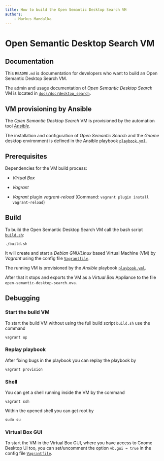 ```yaml
---
title: How to build the Open Semantic Desktop Search VM
authors:
    - Markus Mandalka
---
```


# Open Semantic Desktop Search VM

## Documentation

This `README.md` is documentation for developers who want to build an Open Semantic Desktop Search VM.

The admin and usage documentation of *Open Semantic Desktop Search* VM is located in [`docs/doc/desktop_search`](../../docs/doc/desktop_search/README.md).


## VM provisioning by Ansible

The *Open Semantic Desktop Search* VM is provisioned by the automation tool [*Ansible*](https://docs.ansible.com/ansible/latest/index.html).

The installation and configuration of *Open Semantic Search* and the *Gnome* desktop environment is defined in the Ansible playbook [`playbook.yml`](playbook.yml).


## Prerequisites

Dependencies for the VM build process:

- *Virtual Box*

- *Vagrant*

- *Vagrant* plugin *vagrant-reload* (Command: `vagrant plugin install vagrant-reload`)


## Build

To build the Open Semantic Desktop Search VM call the bash script [`build.sh`](build.sh):

```
./build.sh
```

It will create and start a *Debian GNU/Linux* based Virtual Machine (VM) by *Vagrant* using the config file [`Vagrantfile`](Vagrantfile).

The running VM is provisioned by the *Ansible* playbook [`playbook.yml`](playbook.yml).

After that it stops and exports the VM as a *Virtual Box* Appliance to the file `open-semantic-desktop-search.ova`.


## Debugging

### Start the build VM

To start the build VM without using the full build script `build.sh` use the command

```
vagrant up
```


### Replay playbook

After fixing bugs in the playbook you can replay the playbook by

```
vagrant provision
```


### Shell

You can get a shell running inside the VM by the command

```
vagrant ssh
```

Within the opened shell you can get root by

```
sudo su
```


### Virtual Box GUI

To start the VM in the Virtual Box GUI, where you have access to Gnome Desktop UI too,
you can set/uncomment the option `vb.gui = true` in the config file [`Vagrantfile`](Vagrantfile).